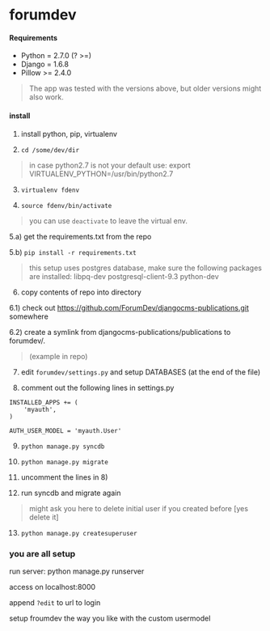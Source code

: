 # forumdev


#### Requirements


* Python = 2.7.0 (? >=)
* Django = 1.6.8 
* Pillow >= 2.4.0

> The app was tested with the versions above, but older versions might also work.

#### install


1) install python, pip, virtualenv
 
2) `cd /some/dev/dir`

> in case python2.7 is not your default use:
> export VIRTUALENV_PYTHON=/usr/bin/python2.7

3) `virtualenv fdenv`
 
4) `source fdenv/bin/activate`

> you can use `deactivate` to leave the virtual env.

5.a) get the requirements.txt from the repo

5.b) `pip install -r requirements.txt`

> this setup uses postgres database, make sure the following packages are installed: libpq-dev postgresql-client-9.3 python-dev

6) copy contents of repo into directory

6.1) check out https://github.com/ForumDev/djangocms-publications.git somewhere

6.2) create a symlink from djangocms-publications/publications to forumdev/. 
> (example in repo)

7) edit `forumdev/settings.py` and setup  DATABASES (at the end of the file)

8) comment out the following lines in settings.py

```
INSTALLED_APPS += (
    'myauth',
)

AUTH_USER_MODEL = 'myauth.User'
```

9) `python manage.py syncdb`

10) `python manage.py migrate`

11) uncomment the lines in 8)

12) run syncdb and migrate again
>might ask you here to delete initial user if you created before [yes delete it]

13) `python manage.py createsuperuser`


### you are all setup 

run server:
python manage.py runserver

access on localhost:8000

append `?edit` to url to login

setup froumdev the way you like with the custom usermodel




